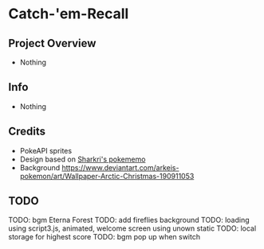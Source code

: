 # Catch-'em-Recall

## Project Overview

- Nothing

## Info

- Nothing

## Credits

- PokeAPI sprites
- Design based on [Sharkri's pokememo](https://github.com/Sharkri/pokememo)
- Background https://www.deviantart.com/arkeis-pokemon/art/Wallpaper-Arctic-Christmas-190911053

## TODO

TODO: bgm Eterna Forest
TODO: add fireflies background
TODO: loading using script3.js, animated, welcome screen using unown static
TODO: local storage for highest score
TODO: bgm pop up when switch
